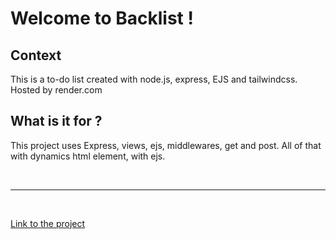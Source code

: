# Welcome to Backlist !

## Context

This is a to-do list created with node.js, express, EJS and tailwindcss. Hosted by render.com

## What is it for ?

This project uses Express, views, ejs, middlewares, get and post. All of that with dynamics html element, with ejs.

<br />
<hr>
<br />

<a href="https://backlist.onrender.com/" target="blank">Link to the project</a>
